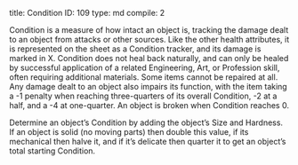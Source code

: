 title:          Condition
ID:             109
type:           md
compile:        2


Condition is a measure of how intact an object is, tracking the damage dealt to an object from attacks or other sources. Like the other health attributes, it is represented on the sheet as a Condition tracker, and its damage is marked in X. Condition does not heal back naturally, and can only be healed by successful application of a related Engineering, Art, or Profession skill, often requiring additional materials. Some items cannot be repaired at all. Any damage dealt to an object also impairs its function, with the item taking a -1 penalty when reaching three-quarters of its overall Condition, -2 at a half, and a -4 at one-quarter. An object is broken when Condition reaches 0.

Determine an object’s Condition by adding the object’s Size and Hardness. If an object is solid (no moving parts) then double this value, if its mechanical then halve it, and if it’s delicate then quarter it to get an object’s total starting Condition.